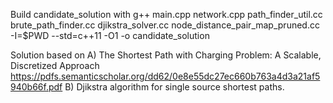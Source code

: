 Build candidate_solution with
g++ main.cpp network.cpp path_finder_util.cc brute_path_finder.cc djikstra_solver.cc node_distance_pair_map_pruned.cc -I=$PWD --std=c++11 -O1 -o candidate_solution

Solution based on
A) The Shortest Path with Charging Problem: A Scalable, Discretized Approach https://pdfs.semanticscholar.org/dd62/0e8e55dc27ec660b763a4d3a21af5940b66f.pdf
B) Djikstra algorithm for single source shortest paths.
